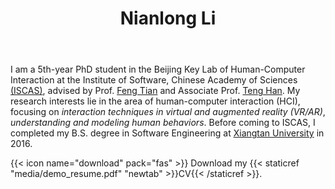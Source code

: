 ﻿---
# Display name
title: Nianlong Li

# Is this the primary user of the site?
superuser: true

# Role/position/tagline
role: PhD student <br/> 
        Human-computer Interaction

# Organizations/Affiliations to show in About widget
organizations:
- name: Institute of Software, Chinese Academy of Sciences
  url: http://www.is.cas.cn/

# Short bio (displayed in user profile at end of posts)
bio: My research interests include distributed robotics, mobile computing and programmable matter.

# Interests to show in About widget
interests:
- Human-computer Intearction
- Virtual/Augmented Reality 
- Interaction Techniques
- Understanding People

# Education to show in About widget
education:
  courses:
  - course: PhD in Computer Applications Technology
    institution: University of Chinese Academy of Sciences
    year: 2016-present
  - course: BSc in Software Engineering
    institution: Xiangtan University
    year: 2012-2016

# Social/Academic Networking
# For available icons, see: https://sourcethemes.com/academic/docs/page-builder/#icons
#   For an email link, use "fas" icon pack, "envelope" icon, and a link in the
#   form "mailto:your-email@example.com" or "/#contact" for contact widget.
social:
- icon: envelope
  icon_pack: fas
  link: '/#contact'
- icon: twitter
  icon_pack: fab
  link: https://twitter.com/nianlongl
- icon: graduation-cap  # OR `google-scholar`
  icon_pack: fas  # OR `ai`
  link: https://scholar.google.ca/citations?user=oNmblqsAAAAJ&hl=en
- icon: github
  icon_pack: fab
  link: https://github.com/nianlongl
- icon: linkedin
  icon_pack: fab
  link: https://www.linkedin.com/in/nianlong-li-a6b5071b9/

# Link to a PDF of your resume/CV.
# To use: copy your resume to `static/media/resume.pdf`, enable `ai` icons in `params.toml`, 
# and uncomment the lines below.
# - icon: cv
#   icon_pack: ai
#   link: media/resume.pdf

# Email for Contact widget or Gravatar
email: "nianlong2016@iscas.ac.cn"

# Organizational groups that you belong to (for People widget)
#   Remove this if you are not using the People widget.
user_groups:
- Principal Investigators
---

I am a 5th-year PhD student in the Beijing Key Lab of Human-Computer Interaction at the Institute of Software, Chinese Academy of Sciences [(ISCAS)](http://www.is.cas.cn/), advised by Prof. [Feng Tian](http://lcs.ios.ac.cn/~fengt/) and Associate Prof. [Teng Han](http://teng-han.com/). My research interests lie in the area of human-computer interaction (HCI), focusing on *interaction techniques in virtual and augmented reality (VR/AR)*, *understanding and modeling human behaviors*. Before coming to ISCAS, I completed my B.S. degree in Software Engineering at [Xiangtan University](https://www.xtu.edu.cn/) in 2016. 

{{< icon name="download" pack="fas" >}} Download my {{< staticref "media/demo_resume.pdf" "newtab" >}}CV{{< /staticref >}}.
